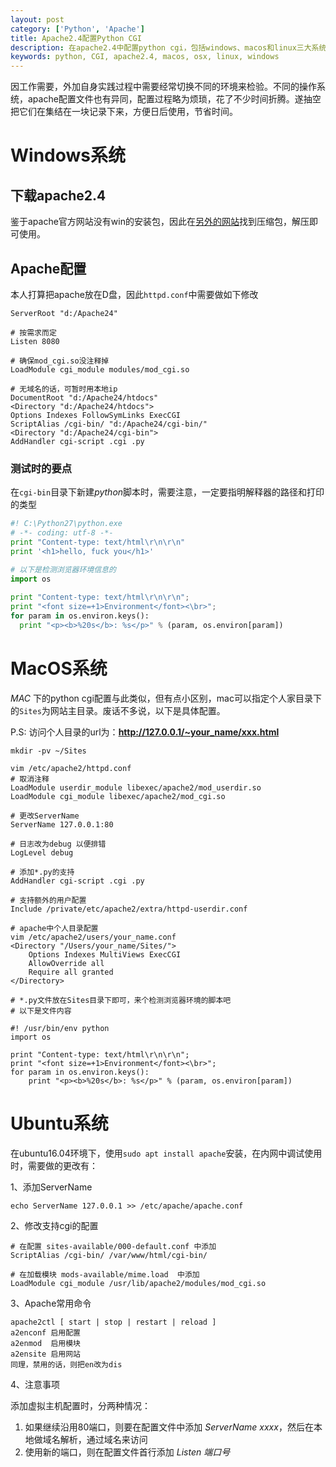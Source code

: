 ```yaml
---
layout: post
category: ['Python', 'Apache']
title: Apache2.4配置Python CGI
description: 在apache2.4中配置python cgi，包括windows、macos和linux三大系统的配置说明
keywords: python, CGI, apache2.4, macos, osx, linux, windows
---
```


因工作需要，外加自身实践过程中需要经常切换不同的环境来检验。不同的操作系统，apache配置文件也有异同，配置过程略为烦琐，花了不少时间折腾。遂抽空把它们在集结在一块记录下来，方便日后使用，节省时间。

<!-- more -->

# Windows系统

## 下载apache2.4

鉴于apache官方网站没有win的安装包，因此在[另外的网站](https://www.apachelounge.com/download/)找到压缩包，解压即可使用。

## Apache配置

本人打算把apache放在D盘，因此`httpd.conf`中需要做如下修改


```shell
ServerRoot "d:/Apache24"

# 按需求而定
Listen 8080

# 确保mod_cgi.so没注释掉
LoadModule cgi_module modules/mod_cgi.so  

# 无域名的话，可暂时用本地ip
DocumentRoot "d:/Apache24/htdocs"
<Directory "d:/Apache24/htdocs">
Options Indexes FollowSymLinks ExecCGI
ScriptAlias /cgi-bin/ "d:/Apache24/cgi-bin/"
<Directory "d:/Apache24/cgi-bin">
AddHandler cgi-script .cgi .py
```


### 测试时的要点


在`cgi-bin`目录下新建*python*脚本时，需要注意，一定要指明解释器的路径和打印的类型

```python
#! C:\Python27\python.exe
# -*- coding: utf-8 -*-
print "Content-type: text/html\r\n\r\n"
print '<h1>hello, fuck you</h1>'

# 以下是检测浏览器环境信息的
import os
 
print "Content-type: text/html\r\n\r\n";
print "<font size=+1>Environment</font><\br>";
for param in os.environ.keys():
  print "<p><b>%20s</b>: %s</p>" % (param, os.environ[param])
```


# MacOS系统


*MAC* 下的python cgi配置与此类似，但有点小区别，mac可以指定个人家目录下的`Sites`为网站主目录。废话不多说，以下是具体配置。

P.S: 访问个人目录的url为：**http://127.0.0.1/~your_name/xxx.html**


```shell
mkdir -pv ~/Sites

vim /etc/apache2/httpd.conf
# 取消注释
LoadModule userdir_module libexec/apache2/mod_userdir.so
LoadModule cgi_module libexec/apache2/mod_cgi.so

# 更改ServerName
ServerName 127.0.0.1:80

# 日志改为debug 以便排错
LogLevel debug

# 添加*.py的支持
AddHandler cgi-script .cgi .py

# 支持额外的用户配置
Include /private/etc/apache2/extra/httpd-userdir.conf

# apache中个人目录配置
vim /etc/apache2/users/your_name.conf
<Directory "/Users/your_name/Sites/">
    Options Indexes MultiViews ExecCGI
    AllowOverride all
    Require all granted
</Directory>

# *.py文件放在Sites目录下即可，来个检测浏览器环境的脚本吧
# 以下是文件内容

#! /usr/bin/env python
import os
 
print "Content-type: text/html\r\n\r\n";
print "<font size=+1>Environment</font><\br>";
for param in os.environ.keys():
    print "<p><b>%20s</b>: %s</p>" % (param, os.environ[param])
```


# Ubuntu系统


在ubuntu16.04环境下，使用`sudo apt install apache`安装，在内网中调试使用时，需要做的更改有：


1、添加ServerName

`echo ServerName 127.0.0.1 >> /etc/apache/apache.conf`


2、修改支持cgi的配置


```shell
# 在配置 sites-available/000-default.conf 中添加
ScriptAlias /cgi-bin/ /var/www/html/cgi-bin/

# 在加载模块 mods-available/mime.load  中添加
LoadModule cgi_module /usr/lib/apache2/modules/mod_cgi.so
```


3、Apache常用命令

```shell
apache2ctl [ start | stop | restart | reload ]
a2enconf 启用配置  
a2enmod  启用模块   
a2ensite 启用网站
同理，禁用的话，则把en改为dis
```


4、注意事项

添加虚拟主机配置时，分两种情况：

1. 如果继续沿用80端口，则要在配置文件中添加 *ServerName xxxx*，然后在本地做域名解析，通过域名来访问
2. 使用新的端口，则在配置文件首行添加 *Listen 端口号* 
